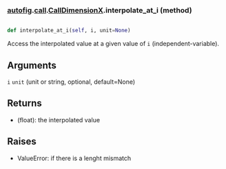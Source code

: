 ### [autofig](autofig.md).[call](autofig.call.md).[CallDimensionX](autofig.call.CallDimensionX.md).interpolate_at_i (method)


```py

def interpolate_at_i(self, i, unit=None)

```



Access the interpolated value at a given value of `i` (independent-variable).

Arguments
-----------
`i`
`unit` (unit or string, optional, default=None)

Returns
-------------
* (float): the interpolated value

Raises
------------
* ValueError: if there is a lenght mismatch

